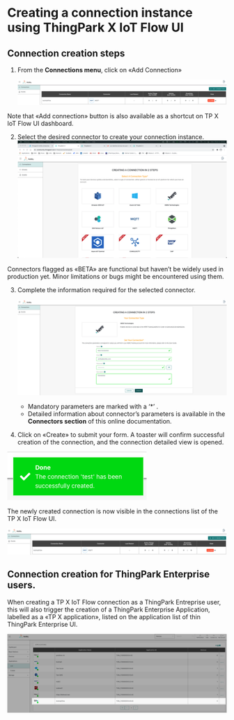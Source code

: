 # Creating a connection instance using ThingPark X IoT Flow UI

## Connection creation steps

1. From the **Connections menu**, click on «Add Connection»

   ![img](./images/Setting_up_a_connection_instance.png)

Note that «Add connection» button is also available as a shortcut on TP X IoT Flow UI dashboard.

2. Select the desired connector to create your connection instance.
   ![img](./images/beta.png)

Connectors flagged as «BETA»  are functional but haven’t be widely used in production yet. Minor limitations or bugs might be encountered using them.

3. Complete the information required for the selected connector.

   ![img](./images/Connectors_section.png)
    * Mandatory parameters are marked with a ‘*’ .
    * Detailed information about connector’s parameters is available in the **Connectors section** of this online documentation.

4. Click on «Create» to submit your form. A toaster will confirm successful creation of the connection, and the connection detailed view is opened.

![img](./images/done.png)

The newly created connection is now visible in the connections list of the TP X IoT Flow UI.

![img](./images/Setting_up_a_connection_instance.png)

## Connection creation for ThingPark Enterprise users.
When creating a TP X IoT Flow connection as a ThingPark Entreprise user, this will also trigger the creation of a ThingPark Enterprise Application, labelled as a  «TP X application», listed on the application list of thin ThingPark Enterprise UI.

![img](./images/usingAPI.png)


[comment]: <> (<hyvor></hyvor>)

